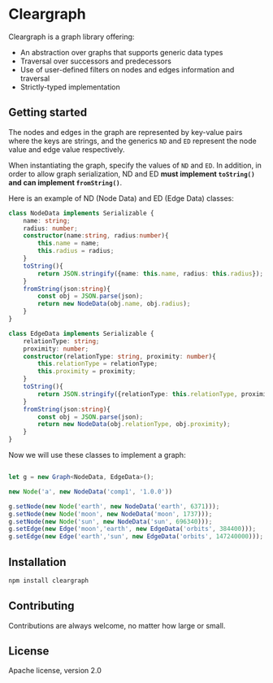 # Cleargraph

Cleargraph is a graph library offering:
 * An abstraction over graphs that supports generic data types
 * Traversal over successors and predecessors
 * Use of user-defined filters on nodes and edges information and traversal
 * Strictly-typed implementation

## Getting started

The nodes and edges in the graph are represented by key-value pairs where the keys are strings, 
and the generics `ND` and `ED` represent the node value and edge value respectively.

When instantiating the graph, specify the values of `ND` and `ED`.
In addition, in order to allow graph serialization, ND and ED **must implement `toString()` and can implement `fromString()`**.

Here is an example of ND (Node Data) and ED (Edge Data) classes:

```typescript
class NodeData implements Serializable {
    name: string;
    radius: number;
    constructor(name:string, radius:number){
        this.name = name;
        this.radius = radius;
    }
    toString(){
        return JSON.stringify({name: this.name, radius: this.radius});
    }
    fromString(json:string){
        const obj = JSON.parse(json);
        return new NodeData(obj.name, obj.radius);
    }
}

class EdgeData implements Serializable {
    relationType: string;
    proximity: number;
    constructor(relationType: string, proximity: number){
        this.relationType = relationType;
        this.proximity = proximity;
    }
    toString(){
        return JSON.stringify({relationType: this.relationType, proximity: this.proximity});
    }
    fromString(json:string){
        const obj = JSON.parse(json);
        return new NodeData(obj.relationType, obj.proximity);
    }
}
```

Now we will use these classes to implement a graph:

```typescript

let g = new Graph<NodeData, EdgeData>();

new Node('a', new NodeData('comp1', '1.0.0'))

g.setNode(new Node('earth', new NodeData('earth', 6371)));
g.setNode(new Node('moon', new NodeData('moon', 1737)));
g.setNode(new Node('sun', new NodeData('sun', 696340)));
g.setEdge(new Edge('moon','earth', new EdgeData('orbits', 384400)));
g.setEdge(new Edge('earth','sun', new EdgeData('orbits', 147240000)));
```

## Installation

```sh
npm install cleargraph
```

## Contributing

Contributions are always welcome, no matter how large or small.

## License

Apache license, version 2.0

